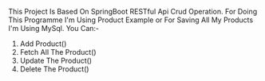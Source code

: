 This Project Is Based On SpringBoot RESTful Api Crud Operation.
For Doing This Programme I'm Using Product Example or For Saving All My Products I'm Using MySql.
You Can:-
1) Add Product()
2) Fetch All The Product()
3) Update The Product()
4) Delete The Product()
